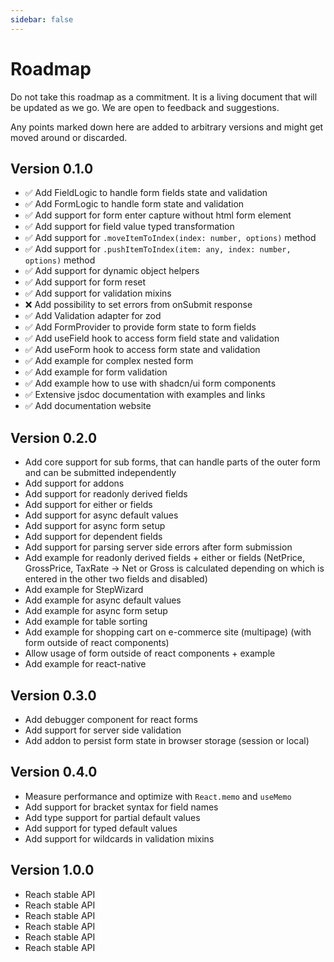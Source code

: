 ```yaml
---
sidebar: false
---
```


# Roadmap

Do not take this roadmap as a commitment.
It is a living document that will be updated as we go.
We are open to feedback and suggestions.

Any points marked down here are added to arbitrary versions and might get moved around or discarded.

## Version 0.1.0

- :white_check_mark: <LibraryChip library="form-core" /> Add FieldLogic to handle form fields state and validation
- :white_check_mark: <LibraryChip library="form-core" /> Add FormLogic to handle form state and validation
- :white_check_mark: <LibraryChip library="form-core" /> Add support for form enter capture without html form element
- :white_check_mark: <LibraryChip library="form-core" /> Add support for field value typed transformation
- :white_check_mark: <LibraryChip library="form-core" /> Add support for `.moveItemToIndex(index: number, options)` method
- :white_check_mark: <LibraryChip library="form-core" /> Add support for `.pushItemToIndex(item: any, index: number, options)` method
- :white_check_mark: <LibraryChip library="form-core" /> Add support for dynamic object helpers
- :white_check_mark: <LibraryChip library="form-core" /> Add support for form reset
- :white_check_mark: <LibraryChip library="form-core" /> Add support for validation mixins
- :x: <LibraryChip library="form-core" /> Add possibility to set errors from onSubmit response
- :white_check_mark: <LibraryChip library="validation-adapter-zod" /> Add Validation adapter for zod
- :white_check_mark: <LibraryChip library="form-react" /> Add FormProvider to provide form state to form fields
- :white_check_mark: <LibraryChip library="form-react" /> Add useField hook to access form field state and validation
- :white_check_mark: <LibraryChip library="form-react" /> Add useForm hook to access form state and validation
- :white_check_mark: <LibraryChip library="form-react" /> Add example for complex nested form
- :white_check_mark: <LibraryChip library="form-react" /> Add example for form validation
- :white_check_mark: <LibraryChip library="form-react" /> Add example how to use with shadcn/ui form components
- :white_check_mark: <LibraryChip library="chore" /> Extensive jsdoc documentation with examples and links
- :white_check_mark: <LibraryChip library="chore" /> Add documentation website

## Version 0.2.0

- <LibraryChip library="form-core" /> Add core support for sub forms, that can handle parts of the outer form and can be submitted independently
- <LibraryChip library="form-core" /> Add support for addons
- <LibraryChip library="form-core" /> Add support for readonly derived fields
- <LibraryChip library="form-core" /> Add support for either or fields
- <LibraryChip library="form-core" /> Add support for async default values
- <LibraryChip library="form-core" /> Add support for async form setup
- <LibraryChip library="form-core" /> Add support for dependent fields
- <LibraryChip library="form-core" /> Add support for parsing server side errors after form submission
- <LibraryChip library="form-react" /> Add example for readonly derived fields + either or fields (NetPrice, GrossPrice, TaxRate -> Net or Gross is calculated depending on which is entered in the other two fields and disabled)
- <LibraryChip library="form-react" /> Add example for StepWizard
- <LibraryChip library="form-react" /> Add example for async default values
- <LibraryChip library="form-react" /> Add example for async form setup
- <LibraryChip library="form-react" /> Add example for table sorting
- <LibraryChip library="form-react" /> Add example for shopping cart on e-commerce site (multipage) (with form outside of react components)
- <LibraryChip library="form-react" /> Allow usage of form outside of react components + example
- <LibraryChip library="form-react-native" /> Add example for react-native

## Version 0.3.0

- <LibraryChip library="debugger-react" /> Add debugger component for react forms
- <LibraryChip library="form-core" /> Add support for server side validation
- <LibraryChip library="addon-storage-persistence" /> Add addon to persist form state in browser storage (session or local)

## Version 0.4.0

- <LibraryChip library="form-react" /> Measure performance and optimize with `React.memo` and `useMemo`
- <LibraryChip library="form-core" /> Add support for bracket syntax for field names
- <LibraryChip library="form-core" /> Add type support for partial default values
- <LibraryChip library="form-core" /> Add support for typed default values
- <LibraryChip library="form-core" /> Add support for wildcards in validation mixins

## Version 1.0.0

- <LibraryChip library="form-core" /> Reach stable API
- <LibraryChip library="form-react" /> Reach stable API
- <LibraryChip library="form-react-native" /> Reach stable API
- <LibraryChip library="validation-adapter-zod" /> Reach stable API
- <LibraryChip library="addon-storage-persistence" /> Reach stable API
- <LibraryChip library="debugger-react" /> Reach stable API
